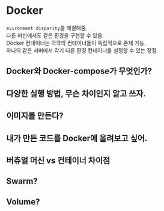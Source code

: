 # Docker
`evironment disparity`를 해결해줌.  
다른 머신에서도 같은 환경을 구현할 수 있음.  
Docker 컨테이너는 각각의 컨테이너들이 독립적으로 존재 가능.  
하나의 같은 서버에서 각기 다른 환경 컨테이너를 설정할 수 있는 장점.    

## Docker와 Docker-compose가 무엇인가?

## 다양한 실행 방법, 무슨 차이인지 알고 쓰자.

## 이미지를 만든다?

## 내가 만든 코드를 Docker에 올려보고 싶어.

## 버츄얼 머신 vs 컨테이너 차이점

## Swarm?

## Volume?
